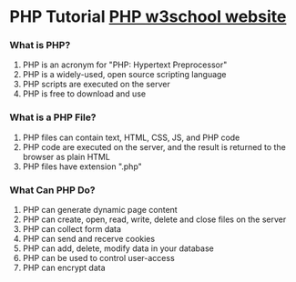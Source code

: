 # PHP Tutorial [PHP w3school website](https://www.w3schools.com/php/php_intro.asp)
### What is PHP?
1. PHP is an acronym for "PHP: Hypertext Preprocessor"
2. PHP is a widely-used, open source scripting language
3. PHP scripts are executed on the server
4. PHP is free to download and use
### What is a PHP File?
1. PHP files can contain text, HTML, CSS, JS, and PHP code
2. PHP code are executed on the server, and the result is returned to the browser as plain HTML
3. PHP files have extension ".php"
### What Can PHP Do?
1. PHP can generate dynamic page content
2. PHP can create, open, read, write, delete and close files on the server
3. PHP can collect form data
4. PHP can send and recerve cookies
5. PHP can add, delete, modify data in your database
6. PHP can be used to control user-access
7. PHP can encrypt data
